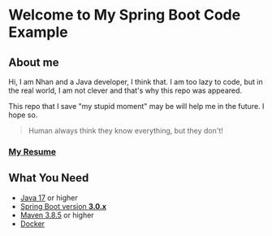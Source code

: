 # Welcome to My Spring Boot Code Example

## About me

Hi, I am Nhan and a Java developer, I think that. I am too lazy to code, but in the real world, I am not clever and that's why this repo was appeared.

This repo that I save "my stupid moment" may be will help me in the future. I hope so.

> Human always think they know everything, but they don't!

### [**My Resume**](https://ngocnhan-tran1996.github.io/)

## What You Need

* [Java 17](https://www.oracle.com/java/technologies/downloads/) or higher
* [Spring Boot version **3.0.x**](https://spring.io/)
* [Maven 3.8.5](https://maven.apache.org/download.cgi/) or higher
* [Docker](https://www.docker.com/products/docker-desktop/)